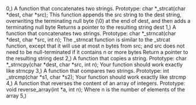 0,) A function that concatenates two strings.
	Prototype: char *_strcat(char *dest, char *src);
	This function appends the src string to the dest string, overwriting the terminating null byte (\0) at the end of dest, and then adds a terminating null byte
	Returns a pointer to the resulting string dest
1,) A function that concatenates two strings.
	Prototype: char *_strncat(char *dest, char *src, int n);
	The _strncat function is similar to the _strcat function, except that
	it will use at most n bytes from src; and
	src does not need to be null-terminated if it contains n or more bytes
	Return a pointer to the resulting string dest
2,) A function that copies a string.
	Prototype: char *_strncpy(char *dest, char *src, int n);
	Your function should work exactly like strncpy
3,) A function that compares two strings.
	Prototype: int _strcmp(char *s1, char *s2);
	Your function should work exactly like strcmp
4,) A function that reverses the content of an array of integers.
	Prototype: void reverse_array(int *a, int n);
	Where n is the number of elements of the array
5,)
